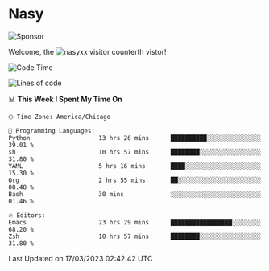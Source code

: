 # Nasy

<!--
<p align="center">
<img height="200" src="https://github-readme-stats.vercel.app/api?username=nasyxx&count_private=true&show_icons=true&theme=dracula&include_all_commits=true"/>
<img height="200" src="https://github-readme-stats.vercel.app/api/top-langs/?username=nasyxx&theme=dracula&hide=html,jupyter+notebook&count_private=true&show_icons=true"/>
</p>

  
----------------
-->

![Sponsor](https://img.shields.io/static/v1.svg?label=Sponsor&message=%E2%9D%A4&logo=GitHub&style=flat&color=pink)
 
Welcome, the ![nasyxx visitor counter](https://count.getloli.com/get/@nasyxx?theme=rule34)th vistor!
 
<!--START_SECTION:waka-->
![Code Time](http://img.shields.io/badge/Code%20Time-3%2C281%20hrs%2038%20mins-blue)

![Lines of code](https://img.shields.io/badge/From%20Hello%20World%20I%27ve%20Written-6.2%20million%20lines%20of%20code-blue)

📊 **This Week I Spent My Time On** 

```text
🕑︎ Time Zone: America/Chicago

💬 Programming Languages: 
Python                   13 hrs 26 mins      ██████████░░░░░░░░░░░░░░░   39.01 % 
sh                       10 hrs 57 mins      ████████░░░░░░░░░░░░░░░░░   31.80 % 
YAML                     5 hrs 16 mins       ████░░░░░░░░░░░░░░░░░░░░░   15.30 % 
Org                      2 hrs 55 mins       ██░░░░░░░░░░░░░░░░░░░░░░░   08.48 % 
Bash                     30 mins             ░░░░░░░░░░░░░░░░░░░░░░░░░   01.46 % 

🔥 Editors: 
Emacs                    23 hrs 29 mins      █████████████████░░░░░░░░   68.20 % 
Zsh                      10 hrs 57 mins      ████████░░░░░░░░░░░░░░░░░   31.80 % 
```


 Last Updated on 17/03/2023 02:42:42 UTC
<!--END_SECTION:waka-->

<!-- ![visitors](https://visitor-badge.laobi.icu/badge?page_id=nasyxx.nasyxx) -->
